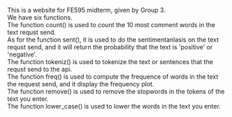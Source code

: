 This is a website for FE595 midterm, given by Group 3.   
We have six functions.  
The function count() is used to count the 10 most comment words in the text requst send.   
As for the function sent(), it is used to do the sentimentanlasis on the text requst send, and it will return the probability that the text is 'positive' or 'negative'.  
The function tokeniz() is used to tokenize the text or sentences that the requst send to the api.  
The function freq() is used to compute the frequence of words in the text the request send, and it display the frequency plot.  
The function remove() is used to remove the stopwords in the tokens of the text you enter.  
The function lower_case() is used to lower the words in the text you enter.  
